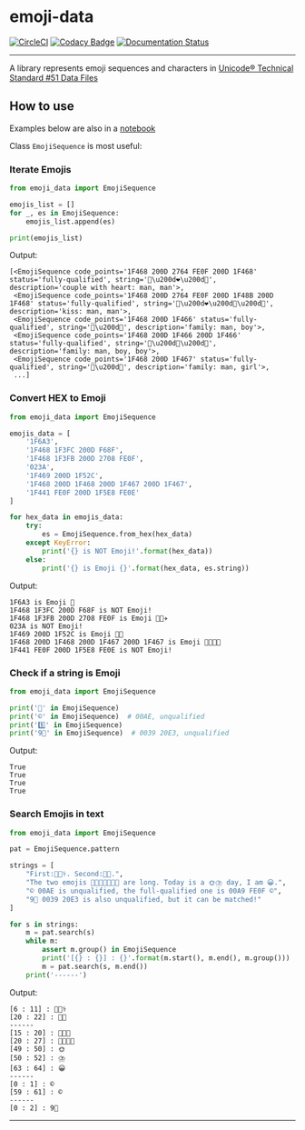 # emoji-data

[![CircleCI](https://circleci.com/gh/tanbro/emoji-data.svg?style=svg)](https://circleci.com/gh/tanbro/emoji-data)
[![Codacy Badge](https://api.codacy.com/project/badge/Grade/c37877dfc4184233917fec36a827c47c)](https://app.codacy.com/app/tanbro/emoji-data?utm_source=github.com&utm_medium=referral&utm_content=tanbro/emoji-data&utm_campaign=Badge_Grade_Dashboard)
[![Documentation Status](https://readthedocs.org/projects/emoji-data/badge/?version=latest)](https://emoji-data.readthedocs.io/en/latest/?badge=latest)

---

A library represents emoji sequences and characters in [Unicode® Technical Standard #51 Data Files](http://www.unicode.org/reports/tr51/#Data_Files_Table)

## How to use

Examples below are also in a [notebook](notebooks/example.ipynb)

Class `EmojiSequence` is most useful:

### Iterate Emojis

```python
from emoji_data import EmojiSequence

emojis_list = []
for _, es in EmojiSequence:
    emojis_list.append(es)

print(emojis_list)
```

Output:

    [<EmojiSequence code_points='1F468 200D 2764 FE0F 200D 1F468' status='fully-qualified', string='👨\u200d❤️\u200d👨', description='couple with heart: man, man'>,
     <EmojiSequence code_points='1F468 200D 2764 FE0F 200D 1F48B 200D 1F468' status='fully-qualified', string='👨\u200d❤️\u200d💋\u200d👨', description='kiss: man, man'>,
     <EmojiSequence code_points='1F468 200D 1F466' status='fully-qualified', string='👨\u200d👦', description='family: man, boy'>,
     <EmojiSequence code_points='1F468 200D 1F466 200D 1F466' status='fully-qualified', string='👨\u200d👦\u200d👦', description='family: man, boy, boy'>,
     <EmojiSequence code_points='1F468 200D 1F467' status='fully-qualified', string='👨\u200d👧', description='family: man, girl'>,
     ...]

### Convert HEX to Emoji

```python
from emoji_data import EmojiSequence

emojis_data = [
    '1F6A3',
    '1F468 1F3FC 200D F68F',
    '1F468 1F3FB 200D 2708 FE0F',
    '023A',
    '1F469 200D 1F52C',
    '1F468 200D 1F468 200D 1F467 200D 1F467',
    '1F441 FE0F 200D 1F5E8 FE0E'
]

for hex_data in emojis_data:
    try:
        es = EmojiSequence.from_hex(hex_data)
    except KeyError:
        print('{} is NOT Emoji!'.format(hex_data))
    else:
        print('{} is Emoji {}'.format(hex_data, es.string))
```

Output:

    1F6A3 is Emoji 🚣
    1F468 1F3FC 200D F68F is NOT Emoji!
    1F468 1F3FB 200D 2708 FE0F is Emoji 👨🏻‍✈️
    023A is NOT Emoji!
    1F469 200D 1F52C is Emoji 👩‍🔬
    1F468 200D 1F468 200D 1F467 200D 1F467 is Emoji 👨‍👨‍👧‍👧
    1F441 FE0F 200D 1F5E8 FE0E is NOT Emoji!

### Check if a string is Emoji

```python
from emoji_data import EmojiSequence

print('👨' in EmojiSequence)
print('©' in EmojiSequence)  # 00AE, unqualified
print('5️⃣' in EmojiSequence)
print('9⃣' in EmojiSequence)  # 0039 20E3, unqualified
```

Output:

    True
    True
    True
    True

### Search Emojis in text

```python
from emoji_data import EmojiSequence

pat = EmojiSequence.pattern

strings = [
    "First:👨🏻‍⚕️. Second:👨🏻.",
    "The two emojis 👨‍👨‍👧👨‍👨‍👧‍👧 are long. Today is a 🌞⛈️ day, I am 😀.",
    "© 00AE is unqualified, the full-qualified one is 00A9 FE0F ©️",
    "9⃣ 0039 20E3 is also unqualified, but it can be matched!"
]

for s in strings:
    m = pat.search(s)
    while m:
        assert m.group() in EmojiSequence
        print('[{} : {}] : {}'.format(m.start(), m.end(), m.group()))
        m = pat.search(s, m.end())
    print('------')
```

Output:

    [6 : 11] : 👨🏻‍⚕️
    [20 : 22] : 👨🏻
    ------
    [15 : 20] : 👨‍👨‍👧
    [20 : 27] : 👨‍👨‍👧‍👧
    [49 : 50] : 🌞
    [50 : 52] : ⛈️
    [63 : 64] : 😀
    ------
    [0 : 1] : ©
    [59 : 61] : ©️
    ------
    [0 : 2] : 9⃣

---

[unicode]: https://unicode.org/
[emoji]: https://unicode.org/emoji/index.html
